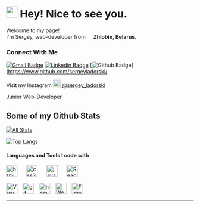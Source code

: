 <h1><img src="https://emojis.slackmojis.com/emojis/images/1531849430/4246/blob-sunglasses.gif?1531849430" width="30"/> Hey! Nice to see you.</h1>  

<p>Welcome to my page! </br> I'm Sergey, web-developer from <img src="https://cdn-icons.flaticon.com/png/512/5315/premium/5315671.png?token=exp=1642942184~hmac=570f68e30cd022324e8fce8ceeb4ca64" width="13"/> <b>Zhlobin, Belarus</b>.</p>  
  
### Connect With Me
[![Gmail Badge](https://img.shields.io/badge/-sergeyladorski@gmail.com-c14438?style=flat&logo=Gmail&logoColor=white&link=mailto:sergeyladorski@gmail.com)](mailto:sergeyladorski@gmail.com)   [![Linkedin Badge](https://img.shields.io/badge/-sergeyladorski-0072b1?style=flat&logo=Linkedin&logoColor=white&link=https://www.linkedin.com/in/sergeyladorski/)](https://www.linkedin.com/in/sergeyladorski/)   [![Github Badge](https://img.shields.io/badge/-sergeyladorski-grey?style=flat&logo=github&logoColor=white&link=https://github.com/sergeyladorski/)](https://www.github.com/sergeyladorski/  
  
<p>Visit my Instagram <a href="https://www.instagram.com/sergey_ladorski/" target="_blank"><img src="https://upload.wikimedia.org/wikipedia/commons/thumb/e/e7/Instagram_logo_2016.svg/1024px-Instagram_logo_2016.svg.png" width="20"/> @sergey_ladorski</a></p>


<p align='left'>Junior Web-Developer</p>  

## Some of my Github Stats
[![All Stats](https://github-readme-stats-axpwmfcg3.vercel.app/api?username=sergeyladorski&show_icons=true&include_all_commits=true&count_private=true&hide=contribs)](https://github.com/sergeyladorski/github-readme-stats)  

[![Top Langs](https://github-readme-stats-axpwmfcg3.vercel.app/api/top-langs/?username=sergeyladorski&layout=compact)](https://github.com/sergeyladorski/github-readme-stats)


#### Languages and Tools I code with
<p>
	<img alt="html5" src="https://github.com/get-icon/geticon/blob/master/icons/html-5.svg" style="margin-right: 20px" width="30px" height="30px" />
	<img alt="css3" src="https://github.com/get-icon/geticon/blob/master/icons/css-3.svg" style="margin-right: 20px" width="30px" height="30px" />
	<img alt="javascript" src="https://github.com/get-icon/geticon/blob/master/icons/javascript.svg" style="margin-right: 20px" width="30px" height="30px" />
	<img alt="React" src="https://github.com/get-icon/geticon/blob/master/icons/react.svg" style="margin-right: 20px" width="30px" height="30px" /> 
</p>  

<p>
	<img alt="Visual Studio Code" src="https://github.com/get-icon/geticon/blob/master/icons/visual-studio-code.svg" style="margin-right: 10px" width="30px" height="30px" />
	<img alt="git" src="https://github.com/get-icon/geticon/blob/master/icons/git-icon.svg" style="margin-right: 10px" width="30px" height="30px" />
	<img alt="npm" src="https://github.com/get-icon/geticon/blob/master/icons/npm.svg" style="margin-right: 10px" width="30px" height="30px" />
	<img alt="Webpack" src="https://github.com/get-icon/geticon/blob/master/icons/webpack.svg" style="margin-right: 10px" width="30px" height="30px" />
	<img alt="Figma" src="https://github.com/get-icon/geticon/blob/master/icons/figma.svg" style="margin-right: 10px" width="30px" height="30px" />
</p>  

------------

